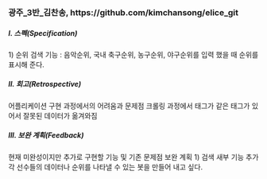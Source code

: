 <h3>광주_3반_김찬송, https://github.com/kimchansong/elice_git</h3>

<h5>I. 스펙(Specification)</h5>
1) 순위 검색 기능 :
음악순위, 국내 축구순위, 농구순위, 야구순위를 입력 했을 때 순위를 표시해 준다.

<h5>II. 회고(Retrospective)</h5>
어플리케이션 구현 과정에서의 어려움과 문제점
크롤링 과정에서 태그가 같은 태그가 있어서 잘못된 데이터가 옮겨와짐
<h5>III. 보완 계획(Feedback)</h5>
현재 미완성이지만 추가로 구현할 기능 및 기존 문제점 보완 계획
1) 검색 새부 기능 추가
각 선수들의 데이터나 순위를 나타낼 수 있는 봇을 만들어 내고 싶다.
